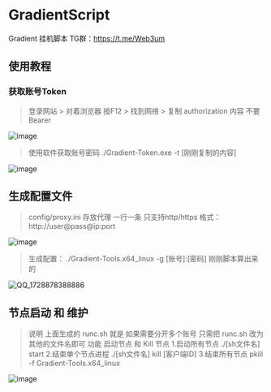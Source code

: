 # GradientScript
Gradient 挂机脚本
TG群：https://t.me/Web3um


## 使用教程
### 获取账号Token
> 登录网站 > 对着浏览器 按F12 > 找到网络 > 复制 authorization 内容 不要Bearer

![image](https://github.com/user-attachments/assets/906b17c7-1996-4809-b7de-21e9a2f02fc0)

> 使用软件获取账号密码
> ./Gradient-Token.exe -t [刚刚复制的内容]

![image](https://github.com/user-attachments/assets/35076925-1bb8-417c-bf09-b4323dc89d39)

## 生成配置文件
> config/proxy.ini 存放代理 一行一条 只支持http/https
> 格式：http://user@pass@ip:port

![image](https://github.com/user-attachments/assets/89387bbe-f861-40bd-a304-78ed7f54d502)

> 生成配置： ./Gradient-Tools.x64_linux -g [账号]:[密码]   刚刚脚本算出来的

![QQ_1728878388886](https://github.com/user-attachments/assets/9fd29750-a795-4ec9-a3c4-a7a11ba1f847)

## 节点启动 和 维护
> 说明 上面生成的 runc.sh 就是 如果需要分开多个账号 只需把 runc.sh 改为其他的文件名即可 
> 功能 启动节点 和 Kill 节点
> 1.启动所有节点 ./[sh文件名] start
> 2.结束单个节点进程 ./[sh文件名] kill [客户端ID]
> 3.结束所有节点 pkill -f Gradient-Tools.x64_linux

![image](https://github.com/user-attachments/assets/ff81c50f-0dd9-4410-bab9-af2857f55cae)

